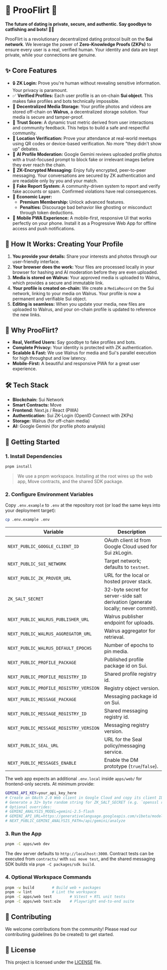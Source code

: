 # 💖 ProoFlirt 💖

**The future of dating is private, secure, and authentic. Say goodbye to catfishing and bots! 🚫🤖**

ProoFlirt is a revolutionary decentralized dating protocol built on the **Sui network**. We leverage the power of **Zero-Knowledge Proofs (ZKPs)** to ensure every user is a real, verified human. Your identity and data are kept private, while your connections are genuine.

## ✨ Core Features

- 🔒 **ZK Login:** Prove you're human without revealing sensitive information. Your privacy is paramount.
- ✅ **Verified Profiles:** Each user profile is an on-chain **Sui object**. This makes fake profiles and bots technically impossible.
- 📸 **Decentralized Media Storage:** Your profile photos and videos are stored off-chain on **Walrus**, a decentralized storage solution. Your media is secure and tamper-proof.
- 💯 **Trust Score:** A dynamic trust metric derived from user interactions and community feedback. This helps to build a safe and respectful community.
- 📍 **Location Verification:** Prove your attendance at real-world meetups using QR codes or device-based verification. No more "they didn't show up" debates.
- 🤖 **AI Profile Moderation:** Google Gemini reviews uploaded profile photos with a trust-focused prompt to block fake or irrelevant images before they ever reach the chain.
- 🤫 **ZK-Encrypted Messaging:** Enjoy fully encrypted, peer-to-peer messaging. Your conversations are secured by ZK authentication and are readable only by you and your match.
- 🚨 **Fake Report System:** A community-driven system to report and verify fake accounts or spam. Confirmed violations have real consequences.
- 💸 **Economic Layer:**
  - **Premium Membership:** Unlock advanced features.
  - **Penalties:** Discourage bad behavior like ghosting or misconduct through token deductions.
- 📱 **Mobile PWA Experience:** A mobile-first, responsive UI that works perfectly on your phone. Install it as a Progressive Web App for offline access and push notifications.

## 🚀 How It Works: Creating Your Profile

1.  **You provide your details:** Share your interests and photos through our user-friendly interface.
2.  **Your browser does the work:** Your files are processed locally in your browser for hashing and AI moderation before they are even uploaded.
3.  **Media is stored on Walrus:** Your approved media is uploaded to Walrus, which provides a secure and immutable link.
4.  **Your profile is created on-chain:** We create a `MediaRecord` on the Sui network, linking to your media on Walrus. Your profile is now a permanent and verifiable Sui object.
5.  **Editing is seamless:** When you update your media, new files are uploaded to Walrus, and your on-chain profile is updated to reference the new links.

## 🤔 Why ProoFlirt?

- **Real, Verified Users:** Say goodbye to fake profiles and bots.
- **Complete Privacy:** Your identity is protected with ZK authentication.
- **Scalable & Fast:** We use Walrus for media and Sui's parallel execution for high throughput and low latency.
- **Mobile-First:** A beautiful and responsive PWA for a great user experience.

## 🛠️ Tech Stack

- **Blockchain:** Sui Network
- **Smart Contracts:** Move
- **Frontend:** Next.js / React (PWA)
- **Authentication:** Sui ZK-Login (OpenID Connect with ZKPs)
- **Storage:** Walrus (for off-chain media)
- **AI:** Google Gemini (for profile photo analysis)

## 🏁 Getting Started

### 1. Install Dependencies

```bash
pnpm install
```

> We use a pnpm workspace. Installing at the root wires up the web app, Move contracts, and the shared SDK package.

### 2. Configure Environment Variables

Copy `.env.example` to `.env` at the repository root (or load the same keys into your deployment target):

```bash
cp .env.example .env
```

| Variable                               | Description                                                                      |
| -------------------------------------- | -------------------------------------------------------------------------------- |
| `NEXT_PUBLIC_GOOGLE_CLIENT_ID`         | OAuth client id from Google Cloud used for Sui zkLogin.                          |
| `NEXT_PUBLIC_SUI_NETWORK`              | Target network; defaults to `testnet`.                                           |
| `NEXT_PUBLIC_ZK_PROVER_URL`            | URL for the local or hosted prover stack.                                        |
| `ZK_SALT_SECRET`                       | 32-byte secret for server-side salt derivation (generate locally; never commit). |
| `NEXT_PUBLIC_WALRUS_PUBLISHER_URL`     | Walrus publisher endpoint for uploads.                                           |
| `NEXT_PUBLIC_WALRUS_AGGREGATOR_URL`    | Walrus aggregator for retrieval.                                                 |
| `NEXT_PUBLIC_WALRUS_DEFAULT_EPOCHS`    | Number of epochs to pin media.                                                   |
| `NEXT_PUBLIC_PROFILE_PACKAGE`          | Published profile package id on Sui.                                             |
| `NEXT_PUBLIC_PROFILE_REGISTRY_ID`      | Shared profile registry id.                                                      |
| `NEXT_PUBLIC_PROFILE_REGISTRY_VERSION` | Registry object version.                                                         |
| `NEXT_PUBLIC_MESSAGE_PACKAGE`          | Messaging package id on Sui.                                                     |
| `NEXT_PUBLIC_MESSAGE_REGISTRY_ID`      | Shared messaging registry id.                                                    |
| `NEXT_PUBLIC_MESSAGE_REGISTRY_VERSION` | Messaging registry version.                                                      |
| `NEXT_PUBLIC_SEAL_URL`                 | URL for the Seal policy/messaging service.                                       |
| `NEXT_PUBLIC_MESSAGES_ENABLE`          | Enable the DM prototype (`true`/`false`).                                        |

The web app expects an additional `.env.local` inside `apps/web/` for frontend-only secrets. At minimum provide:

```bash
GEMINI_API_KEY=your_api_key_here
# Create an OAuth 2.0 Web client in Google Cloud and copy its client ID into NEXT_PUBLIC_GOOGLE_CLIENT_ID.
# Generate a 32+ byte random string for ZK_SALT_SECRET (e.g. `openssl rand -hex 32`).
# Optional overrides:
# GEMINI_ANALYSIS_MODEL=gemini-2.5-flash
# GEMINI_API_URL=https://generativelanguage.googleapis.com/v1beta/models/gemini-2.5-flash:generateContent
# NEXT_PUBLIC_GEMINI_ANALYSIS_PATH=/api/gemini/analyze
```

### 3. Run the App

```bash
pnpm -C apps/web dev
```

The dev server defaults to `http://localhost:3000`. Contract tests can be executed from `contracts/` with `sui move test`, and the shared messaging SDK builds via `pnpm -C packages/sdk build`.

### 4. Optional Workspace Commands

```bash
pnpm -w build        # Build web + packages
pnpm -w lint         # Lint the workspace
pnpm -C apps/web test        # Vitest + RTL unit tests
pnpm -C apps/web test:e2e    # Playwright end-to-end suite
```

## 🤝 Contributing

We welcome contributions from the community! Please read our contributing guidelines (to be created) to get started.

## 📄 License

This project is licensed under the [LICENSE](./LICENSE) file.
